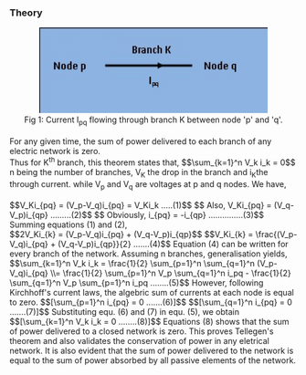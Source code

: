 ### Theory
<div align="center">
<img alt="" src="images/pic1.JPG" style="width:400px;height:150px;"><br/>
Fig 1: Current I<sub>pq</sub> flowing through branch K between node 'p' and 'q'.
</div>
<br>
For any given time, the sum of power delivered to each branch of any electric network is zero.<br>
Thus for K<sup>th</sup> branch,
 this theorem states that,
$$\sum_{k=1}^n V_k i_k = 0$$ n being the number of branches, V<sub>K</sub> the drop in the branch 
and i<sub>K</sub>the through current. while V<sub>p</sub> and V<sub>q</sub> are								voltages at p and q nodes. We have,<br><br>
$$V_Ki_{pq} = (V_p-V_q)i_{pq} = V_Ki_k .....(1)$$
$$ Also, V_Ki_{pq} = (V_q-V_p)i_{qp} .........(2)$$
$$ Obviously, i_{pq} = -i_{qp}  ...............(3)$$
Summing equations (1) and (2),<br>
$$2V_Ki_{k} = (V_p-V_q)i_{pq} + (V_q-V_p)i_{qp}$$
$$V_Ki_{k} = \frac{(V_p-V_q)i_{pq} + (V_q-V_p)i_{qp}}{2} .......(4)$$
Equation (4) can be written for every branch of the network. Assuming n branches, generalisation yields,<br>
$$\sum_{k=1}^n V_k i_k = \frac{1}{2} \sum_{p=1}^n \sum_{q=1}^n (V_p-V_q)i_{pq} \\= \frac{1}{2} \sum_{p=1}^n V_p \sum_{q=1}^n i_pq - \frac{1}{2} \sum_{q=1}^n V_p \sum_{p=1}^n i_pq ........(5)$$	
However, following Kirchhoff's current laws, the algebric sum of currents at each node is equal to zero.
$$[\sum_{p=1}^n i_{pq} = 0 .......(6)]$$
$$[\sum_{q=1}^n i_{pq} = 0 .......(7)]$$
Substituting equ. (6) and (7) in equ. (5), we obtain
$$[\sum_{k=1}^n V_k i_k = 0 ........(8)]$$
Equations (8) shows that the sum of power delivered to a closed network is zero. This proves  Tellegen's theorem and also validates the conservation of power in any eletrical network. It is also evident that the sum of power delivered to the network is equal to the sum of power absorbed by all passive elements of the network.
<br><br><br><br>
</p>  
 
 <script id="MathJax-script" async src="https://cdn.jsdelivr.net/npm/mathjax@3/es5/tex-mml-chtml.js"></script>

